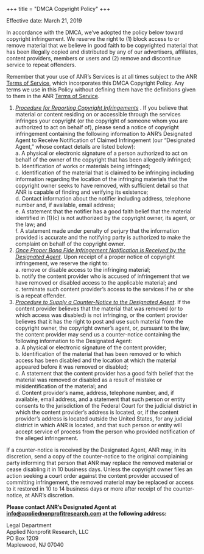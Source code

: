 +++
title = "DMCA Copyright Policy"
+++

Effective date: March 21, 2019

In accordance with the DMCA, we’ve adopted the policy below toward copyright infringement.  We reserve the right to (1) block access to or remove material that we believe in good faith to be copyrighted material that has been illegally copied and distributed by any of our advertisers, affiliates, content providers, members or users and (2) remove and discontinue service to repeat offenders.

Remember that your use of ANR’s Services is at all times subject to the ANR [Terms of Service](https://www.appliednonprofitresearch.com/terms-of-service/), which incorporates this DMCA Copyright Policy.  Any terms we use in this Policy without defining them have the definitions given to them in the ANR [Terms of Service](https://www.appliednonprofitresearch.com/terms-of-service/).

1. _<u>Procedure for Reporting Copyright Infringements</u>_ . If you believe that material or content residing on or accessible through the services infringes your copyright (or the copyright of someone whom you are authorized to act on behalf of), please send a notice of copyright infringement containing the following information to ANR’s Designated Agent to Receive Notification of Claimed Infringement (our “Designated Agent,” whose contact details are listed below):<br>
    a.  A physical or electronic signature of a person authorized to act on behalf of the owner of the copyright that has been allegedly infringed;<br>
    b.  Identification of works or materials being infringed;<br>
    c.  Identification of the material that is claimed to be infringing including information regarding the location of the infringing materials that the copyright owner seeks to have removed, with sufficient detail so that ANR is capable of finding and verifying its existence;<br>
	d.  Contact information about the notifier including address, telephone number and, if available, email address;<br>
	e.  A statement that the notifier has a good faith belief that the material identified in (1)(c) is not authorized by the copyright owner, its agent, or the law; and<br>
	f.  A statement made under penalty of perjury that the information provided is accurate and the notifying party is authorized to make the complaint on behalf of the copyright owner.<br>
2. _<u>Once Proper Bona Fide Infringement Notification is Received by the Designated Agent</u>_. Upon receipt of a proper notice of copyright infringement, we reserve the right to:<br>
    a.  remove or disable access to the infringing material;<br>
	b. notify the content provider who is accused of infringement that we have removed or disabled access to the applicable material; and<br>
    c. terminate such content provider’s access to the services if he or she is a repeat offender.<br>
3. _<u>Procedure to Supply a Counter-Notice to the Designated Agent</u>_. If the content provider believes that the material that was removed (or to which access was disabled) is not infringing, or the content provider believes that it has the right to post and use such material from the copyright owner, the copyright owner’s agent, or, pursuant to the law, the content provider may send us a counter-notice containing the following information to the Designated Agent:<br>
    a.  A physical or electronic signature of the content provider;<br>
    b. Identification of the material that has been removed or to which access has been disabled and the location at which the material appeared before it was removed or disabled;<br>
    c.  A statement that the content provider has a good faith belief that the material was removed or disabled as a result of mistake or misidentification of the material; and<br>
    d.  Content provider’s name, address, telephone number, and, if available, email address, and a statement that such person or entity consents to the jurisdiction of the Federal Court for the judicial district in which the content provider’s address is located, or, if the content provider’s address is located outside the United States, for any judicial district in which ANR is located, and that such person or entity will accept service of process from the person who provided notification of the alleged infringement.<br>
       
If a counter-notice is received by the Designated Agent, ANR may, in its discretion, send a copy of the counter-notice to the original complaining party informing that person that ANR may replace the removed material or cease disabling it in 10 business days. Unless the copyright owner files an action seeking a court order against the content provider accused of committing infringement, the removed material may be replaced or access to it restored in 10 to 14 business days or more after receipt of the counter-notice, at ANR’s discretion.

**Please contact ANR’s Designated Agent at [info@appliednonprofitresearch.com](mailto:info@appliednonprofitresearch.com) at the following address:**

Legal Department<br> 
Applied Nonprofit Research, LLC<br> 
PO Box 1209<br> 
Maplewood, NJ 07040
